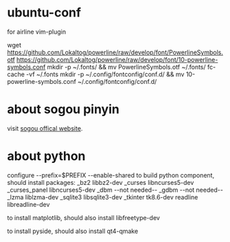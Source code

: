ubuntu-conf
===========

for airline vim-plugin

wget https://github.com/Lokaltog/powerline/raw/develop/font/PowerlineSymbols.otf https://github.com/Lokaltog/powerline/raw/develop/font/10-powerline-symbols.conf
mkdir -p ~/.fonts/ && mv PowerlineSymbols.otf ~/.fonts/
fc-cache -vf ~/.fonts
mkdir -p ~/.config/fontconfig/conf.d/ && mv 10-powerline-symbols.conf ~/.config/fontconfig/conf.d/

about sogou pinyin
==================

visit [sogou offical website](http://pinyin.sogou.com/linux/).

# about python
configure
--prefix=$PREFIX --enable-shared
to build python component, should install packages:
    _bz2            libbz2-dev
    _curses         libncurses5-dev
    _curses_panel   libncurses5-dev
    _dbm            --not needed--
    _gdbm           --not needed--
    _lzma           liblzma-dev
    _sqlite3        libsqlite3-dev
    _tkinter        tk8.6-dev
    readline        libreadline-dev 

to install matplotlib, should also install libfreetype-dev

to install pyside, should also install qt4-qmake
